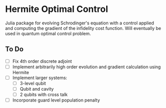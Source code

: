 # Hermite Optimal Control
Julia package for evolving Schrodinger's equation with a control applied and
computing the gradient of the infidelity cost function. Will eventually be used
in quantum optimal control problem.

## To Do
- [ ] Fix 4th order discrete adjoint
- [ ] Implement arbitrarily high order evolution and gradient calculation using
      Hermite
- [ ] Implement larger systems:
    - [ ] 3-level qubit
    - [ ] Qubit and cavity
    - [ ] 2 qubits with cross talk
- [ ] Incorporate guard level population penalty
